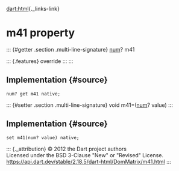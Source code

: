 [dart:html](../../dart-html/dart-html-library){._links-link}

m41 property
============

::: {#getter .section .multi-line-signature}
[num](../../dart-core/num-class)? m41

::: {.features}
override
:::
:::

Implementation {#source}
--------------

``` {.language-dart data-language="dart"}
num? get m41 native;
```

::: {#setter .section .multi-line-signature}
void m41=([num](../../dart-core/num-class)? value)
:::

Implementation {#source}
--------------

``` {.language-dart data-language="dart"}
set m41(num? value) native;
```

::: {._attribution}
© 2012 the Dart project authors\
Licensed under the BSD 3-Clause \"New\" or \"Revised\" License.\
<https://api.dart.dev/stable/2.18.5/dart-html/DomMatrix/m41.html>
:::
